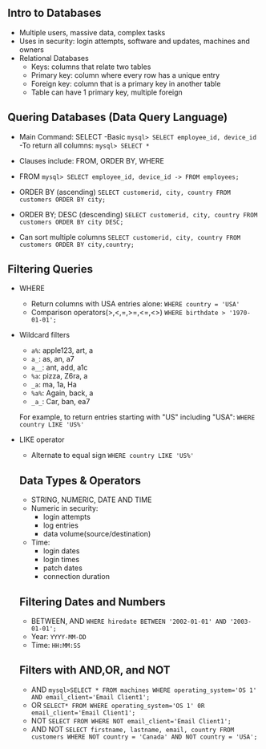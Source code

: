 
## Intro to Databases

- Multiple users, massive data, complex tasks
- Uses in security: login attempts, software and updates, machines and owners
- Relational Databases
  -  Keys: columns that relate two tables
    -  Primary key: column where every row has a unique entry
    -  Foreign key: column that is a primary key in another table
  - Table can have 1 primary key, multiple foreign
  
## Quering Databases (Data Query Language)

- Main Command: SELECT
  -Basic
  `mysql> SELECT employee_id, device_id`
  -To return all columns:
  `mysql> SELECT *`
  
- Clauses include: FROM, ORDER BY, WHERE
- FROM
  `mysql> SELECT employee_id, device_id
  -> FROM employees;`
- ORDER BY (ascending)
  `SELECT customerid, city, country
  FROM customers
  ORDER BY city;`
- ORDER BY; DESC (descending)
  `SELECT customerid, city, country
  FROM customers
  ORDER BY city DESC;`
- Can sort multiple columns
  `SELECT customerid, city, country
  FROM customers
  ORDER BY city,country;`

## Filtering Queries 

- WHERE
  - Return columns with USA entries alone:
    `WHERE country = 'USA'`
  - Comparison operators(>,<,=,>=,<=,<>)
    `WHERE birthdate > '1970-01-01';`
    
- Wildcard filters
  - `a%`: apple123, art, a
  - `a_`: as, an, a7
  - `a__`: ant, add, a1c
  - `%a`: pizza, Z6ra, a
  - `_a`: ma, 1a, Ha
  - `%a%`: Again, back, a
  - `_a_`: Car, ban, ea7
    
  For example, to return entries starting with "US" including "USA":
    `WHERE country LIKE 'US%'`

- LIKE operator
  - Alternate to equal sign
    `WHERE country LIKE 'US%'`

  ## Data Types & Operators 
  - STRING, NUMERIC, DATE AND TIME
  - Numeric in security:
    - login attempts
    - log entries
    - data volume(source/destination)
  - Time:
    - login dates
    - login times
    - patch dates
    - connection duration

  ## Filtering Dates and Numbers
  - BETWEEN, AND
    `WHERE hiredate BETWEEN '2002-01-01' AND '2003-01-01';`
  - Year: `YYYY-MM-DD`
  - Time: `HH:MM:SS`

  ## Filters with AND,OR, and NOT
  - AND
    `mysql>SELECT *
    FROM machines
    WHERE operating_system='OS 1' AND email_client='Email Client1';`
  - OR
    `SELECT*
    FROM
    WHERE operating_system='OS 1' 0R email_client='Email Client1';`
  - NOT
    `SELECT
    FROM
    WHERE NOT email_client='Email Client1';`
  - AND NOT
    `SELECT firstname, lastname, email, country
    FROM customers
    WHERE NOT country = 'Canada' AND NOT country = 'USA';`
    


